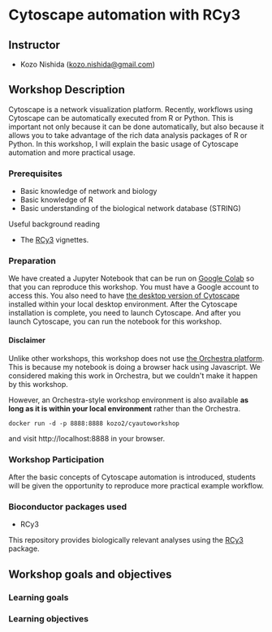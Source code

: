 # Cytoscape automation with RCy3

## Instructor

- Kozo Nishida (kozo.nishida@gmail.com)

## Workshop Description

Cytoscape is a network visualization platform.
Recently, workflows using Cytoscape can be automatically executed from R or Python.
This is important not only because it can be done automatically,
but also because it allows you to take advantage of the rich data analysis packages of R or Python.
In this workshop, I will explain the basic usage of Cytoscape automation and more practical usage.

### Prerequisites

- Basic knowledge of network and biology
- Basic knowledge of R
- Basic understanding of the biological network database (STRING)

Useful background reading

- The [RCy3](https://bioconductor.org/packages/release/bioc/html/RCy3.html) vignettes.

### Preparation

We have created a Jupyter Notebook that can be run on [Google Colab](https://colab.research.google.com/) so that you can reproduce this workshop.
You must have a Google account to access this.
You also need to have [the desktop version of Cytoscape](https://cytoscape.org/download.html) installed within your local desktop environment.
After the Cytoscape installation is complete, you need to launch Cytoscape.
And after you launch Cytoscape, you can run the notebook for this workshop.

#### Disclaimer
Unlike other workshops, this workshop does not use [the Orchestra platform](http://app.orchestra.cancerdatasci.org/).
This is because my notebook is doing a browser hack using Javascript.
We considered making this work in Orchestra, but we couldn't make it happen by this workshop.

However, an Orchestra-style workshop environment is also available **as long as it is within your local environment** rather than the Orchestra.
```
docker run -d -p 8888:8888 kozo2/cyautoworkshop
```
and visit http://localhost:8888 in your browser.


### Workshop Participation

After the basic concepts of Cytoscape automation is introduced, students will be given the opportunity to reproduce more practical example workflow.

### Bioconductor packages used

- RCy3

This repository provides biologically relevant analyses using the [RCy3](https://bioconductor.org/packages/RCy3/) package.

## Workshop goals and objectives

### Learning goals

### Learning objectives


